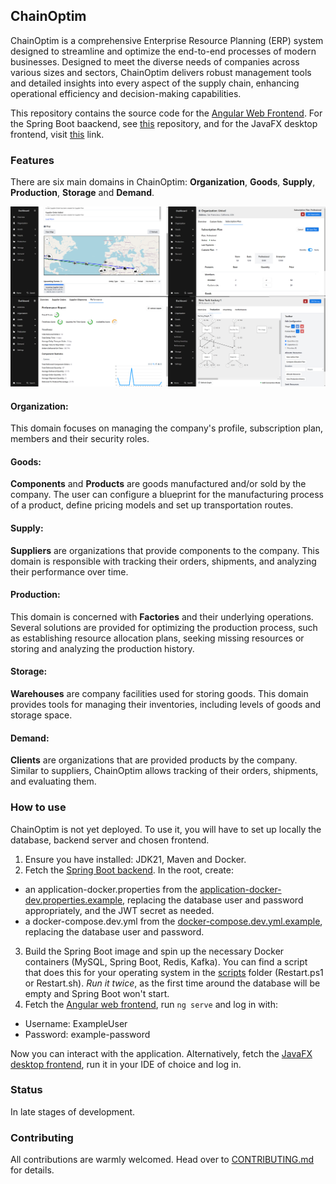 ## ChainOptim

ChainOptim is a comprehensive Enterprise Resource Planning (ERP) system designed to streamline and optimize the end-to-end processes of modern businesses. Designed to meet the diverse needs of companies across various sizes and sectors, ChainOptim delivers robust management tools and detailed insights into every aspect of the supply chain, enhancing operational efficiency and decision-making capabilities.

This repository contains the source code for the [Angular Web Frontend](https://github.com/TudorOrban/ChainOptim-frontend). For the Spring Boot baackend, see [this](https://github.com/TudorOrban/ChainOptim-backend) repository, and for the JavaFX desktop frontend, visit [this](https://github.com/SorinPopteanu/ChainOptim-DesktopApp) link.

### Features

There are six main domains in ChainOptim: **Organization**, **Goods**, **Supply**, **Production**, **Storage** and **Demand**.

![Chain Optim screenshots](/screenshots/chainoptim-4screenshots.png)

#### **Organization**: 
This domain focuses on managing the company's profile, subscription plan, members and their security roles.

#### **Goods**:
**Components** and **Products** are goods manufactured and/or sold by the company. The user can configure a blueprint for the manufacturing process of a product, define pricing models and set up transportation routes.

#### **Supply**:
**Suppliers** are organizations that provide components to the company. This domain is responsible with tracking their orders, shipments, and analyzing their performance over time.

#### **Production**:
This domain is concerned with **Factories** and their underlying operations. Several solutions are provided for optimizing the production process, such as establishing resource allocation plans, seeking missing resources or storing and analyzing the production history.

#### **Storage**:
**Warehouses** are company facilities used for storing goods. This domain provides tools for managing their inventories, including levels of goods and storage space.

#### **Demand**:
**Clients** are organizations that are provided products by the company. Similar to suppliers, ChainOptim allows tracking of their orders, shipments, and evaluating them.

### How to use
ChainOptim is not yet deployed. To use it, you will have to set up locally the database, backend server and chosen frontend.
1. Ensure you have installed: JDK21, Maven and Docker.
2. Fetch the [Spring Boot backend](https://github.com/TudorOrban/ChainOptim-backend). In the root, create:
- an application-docker.properties from the [application-docker-dev.properties.example](https://github.com/TudorOrban/ChainOptim-backend/blob/main/src/main/resources/application-docker-dev.properties.example), replacing the database user and password appropriately, and the JWT secret as needed. 
- a docker-compose.dev.yml from the [docker-compose.dev.yml.example](https://github.com/TudorOrban/ChainOptim-backend/blob/main/docker-compose.dev.yml.example), replacing the database user and password.
3. Build the Spring Boot image and spin up the necessary Docker containers (MySQL, Spring Boot, Redis, Kafka). You can find a script that does this for your operating system in the [scripts](https://github.com/TudorOrban/ChainOptim-backend/blob/main/scripts) folder (Restart.ps1 or Restart.sh). *Run it twice*, as the first time around the database will be empty and Spring Boot won't start.
4. Fetch the [Angular web frontend](https://github.com/TudorOrban/ChainOptim-frontend), run `ng serve` and log in with:
- Username: ExampleUser
- Password: example-password

Now you can interact with the application. Alternatively, fetch the [JavaFX desktop frontend](https://github.com/SorinPopteanu/ChainOptim-DesktopApp), run it in your IDE of choice and log in.

### Status
In late stages of development.

### Contributing
All contributions are warmly welcomed. Head over to [CONTRIBUTING.md](https://github.com/TudorOrban/ChainOptim-backend/blob/main/CONTRIBUTING.md) for details.
